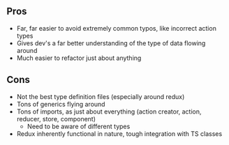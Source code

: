 ## Pros

- Far, far easier to avoid extremely common typos, like incorrect action types
- Gives dev's a far better understanding of the type of data flowing around
- Much easier to refactor just about anything

## Cons

- Not the best type definition files (especially around redux)
- Tons of generics flying around
- Tons of imports, as just about everything (action creator, action, reducer, store, component)
  - Need to be aware of different types
- Redux inherently functional in nature, tough integration with TS classes
